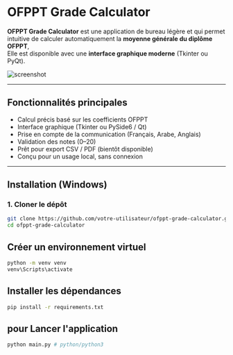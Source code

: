 # OFPPT Grade Calculator

**OFPPT Grade Calculator** est une application de bureau légère et  qui permet intuitive de calculer automatiquement la **moyenne générale du diplôme OFPPT**,  
Elle est disponible avec une **interface graphique moderne** (Tkinter ou PyQt).

![screenshot](assets/screenshot1.png)

---

## Fonctionnalités principales

- Calcul précis basé sur les coefficients OFPPT
- Interface graphique (Tkinter ou PySide6 / Qt)
- Prise en compte de la communication (Français, Arabe, Anglais)
- Validation des notes (0–20)
- Prêt pour export CSV / PDF (bientôt disponible)
- Conçu pour un usage local, sans connexion

---

## Installation (Windows)

### 1. Cloner le dépôt

```bash
git clone https://github.com/votre-utilisateur/ofppt-grade-calculator.git
cd ofppt-grade-calculator
```
## Créer un environnement virtuel
```bash
python -m venv venv
venv\Scripts\activate
```
## Installer les dépendances
```bash
pip install -r requirements.txt
```
## pour Lancer l'application
```bash
python main.py # python/python3
```



